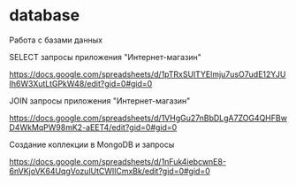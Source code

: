# database

Работа с базами данных

SELECT запросы приложения "Интернет-магазин"

https://docs.google.com/spreadsheets/d/1pTRxSUlTYElmju7usO7udE12YJUIh6W3XutLtGPkW48/edit?gid=0#gid=0

JOIN запросы приложения "Интернет-магазин"

https://docs.google.com/spreadsheets/d/1VHgGu27nBbDLgA7ZOG4QHFBwD4WkMqPW98mK2-aEET4/edit?gid=0#gid=0

Создание коллекции в MongoDB и запросы

https://docs.google.com/spreadsheets/d/1nFuk4iebcwnE8-6nVKjoVK64UqgVozulUtCWIlCmxBk/edit?gid=0#gid=0
